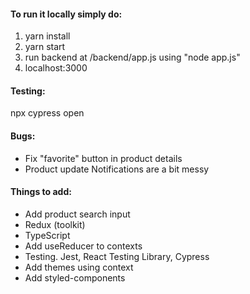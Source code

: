 #### To run it locally simply do:
1. yarn install
2. yarn start
3. run backend at /backend/app.js using "node app.js"
4. localhost:3000


#### Testing:
npx cypress open


#### Bugs:
* Fix "favorite" button in product details
* Product update Notifications are a bit messy


#### Things to add:
* Add product search input
* Redux (toolkit)
* TypeScript
* Add useReducer to contexts
* Testing. Jest, React Testing Library, Cypress
* Add themes using context
* Add styled-components
